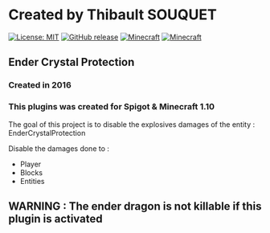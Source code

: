 # Created by Thibault SOUQUET
[![License: MIT](https://img.shields.io/badge/License-MIT-yellow.svg)](https://opensource.org/licenses/MIT)
[![GitHub release](https://img.shields.io/github/release/Falcort/Minecraft-EnderCrystalProtection.svg?maxAge=2592000)](https://github.com/Falcort/Minecraft-EnderCrystalProtection/releases)
[![Minecraft](https://img.shields.io/badge/Minecraft-1.10-brightgreen.svg)]()
[![Minecraft](https://img.shields.io/badge/Minecraft-1.12-red.svg)]()

## Ender Crystal Protection

### Created in 2016

### This plugins was created for Spigot & Minecraft 1.10

The goal of this project is to disable the explosives damages of the entity : EnderCrystalProtection

Disable the damages done to :

* Player
* Blocks
* Entities

## WARNING : The ender dragon is not killable if this plugin is activated
